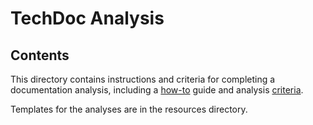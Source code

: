 # TechDoc Analysis

## Contents

This directory contains instructions and criteria for completing a documentation
analysis, including a [how-to][] guide and analysis [criteria][].

Templates for the analyses are in the resources directory.

[how-to]: ./howto.md
[criteria]: ./criteria.md
